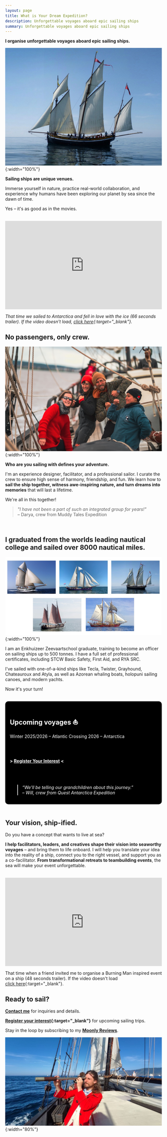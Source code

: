 ```yaml
---
layout: page
title: What is Your Dream Expedition?
description: Unforgettable voyages aboard epic sailing ships
summary: Unforgettable voyages aboard epic sailing ships
---
```


**I organise unforgettable voyages aboard epic sailing ships.**

![Grayhound sailing ship](/assets/grayhound.jpg){:width="100%"}

**Sailing ships are unique venues.** 

Immerse yourself in nature, practice real-world collaboration, and experience why humans have been exploring our planet by sea since the dawn of time.

Yes – it's as good as in the movies.
<br><br>


<div style="position: relative; padding-bottom: 56.25%; height: 0; overflow: hidden;">
  <iframe 
    src="https://www.youtube.com/embed/oPWdbLtSTL4" 
    frameborder="0" 
    allowfullscreen 
    style="position: absolute; top: 0; left: 0; width: 100%; height: 100%;">
  </iframe>
</div>

*That time we sailed to Antarctica and fell in love with the ice (66 seconds trailer). If the video doesn’t load, [click here](https://youtu.be/oPWdbLtSTL4){:target="_blank"}.*

## No passengers, only crew.

![Michał with 3 happy crew members celebrating successful sailing manouver](/assets/sailing-crew.jpg){:width="100%"}

**Who are you sailing with defines your adventure.**

I'm an experience designer, facilitator, and a professional sailor. I curate the crew to ensure high sense of harmony, friendship, and fun. We learn how to **sail the ship together, witness awe-inspiring nature, and turn dreams into memories** that will last a lifetime.

We're all in this together!

>*"I have not been a part of such an integrated group for years!"*<br>
>– Darya, crew from Muddy Tales Expedition
<br>

## I graduated from the worlds leading nautical college and sailed over 8000 nautical miles.

![Five beautiful sailing ships](/assets/ship-gallery.jpg){:width="100%"}

I am an Enkhuizeer Zeevaartschool graduate, training to become an officer on sailing ships up to 500 tonnes. I have a full set of professional certificates, including STCW Basic Safety, First Aid, and RYA SRC.

I've sailed with one-of-a-kind ships like Tecla, Twister, Grayhound, Chateauroux and Atyla, as well as Azorean whaling boats, holopuni sailing canoes, and modern yachts.

Now it's your turn!

<br>

<div style="background-color: black; color: white; padding: 15px; border-radius: 10px;">

<h2>Upcoming voyages ⛵️</h2>

Winter 2025/2026 – Atlantic Crossing
2026 – Antarctica

<br><br>

<b> > <a href="https://airtable.com/appzKWA8eHw3V02t2/pag0n2980VvLbgUTM/form" target="_blank"  style="color: white;">Register Your Interest</a> < </b>

<br><br>

  <blockquote style="color: white; font-style: italic; margin-top: 20px;">
    “We’ll be telling our grandchildren about this journey.”<br>
    – Will, crew from Quest Antarctica Expedition
  </blockquote>

</div>

<br>

## Your vision, ship-ified.

Do you have a concept that wants to live at sea?  
  
**I help facilitators, leaders, and creatives shape their vision into seaworthy voyages** – and bring them to life onboard. I will help you translate your idea into the reality of a ship, connect you to the right vessel, and support you as a co-facilitator. **From transformational retreats to teambuilding events**, the sea will make your event unforgettable.

<br>

<div style="position: relative; padding-bottom: 56.25%; height: 0; overflow: hidden;">
  <iframe 
    src="http://www.youtube.com/embed/dPkeRCvKJp8" 
    frameborder="0" 
    allowfullscreen 
    style="position: absolute; top: 0; left: 0; width: 100%; height: 100%;">
  </iframe>
</div>

That time when a friend invited me to organise a Burning Man inspired event on a ship (48 seconds trailer). If the video doesn't load [click here](https://youtu.be/dPkeRCvKJp8){:target="_blank"}.

## Ready to sail?

**[Contact me](/contact)** for inquiries and details.  
  
**[Register your interest](https://airtable.com/appzKWA8eHw3V02t2/pag0n2980VvLbgUTM/form){:target="_blank"}** for upcoming sailing trips.  
  
Stay in the loop by subscribing to my **[Moonly Reviews](/moonly-reviews)**.

![Michał on board wooden sailing ship looking through a spyglass](/assets/michal-officer.jpg){:width="80%"}